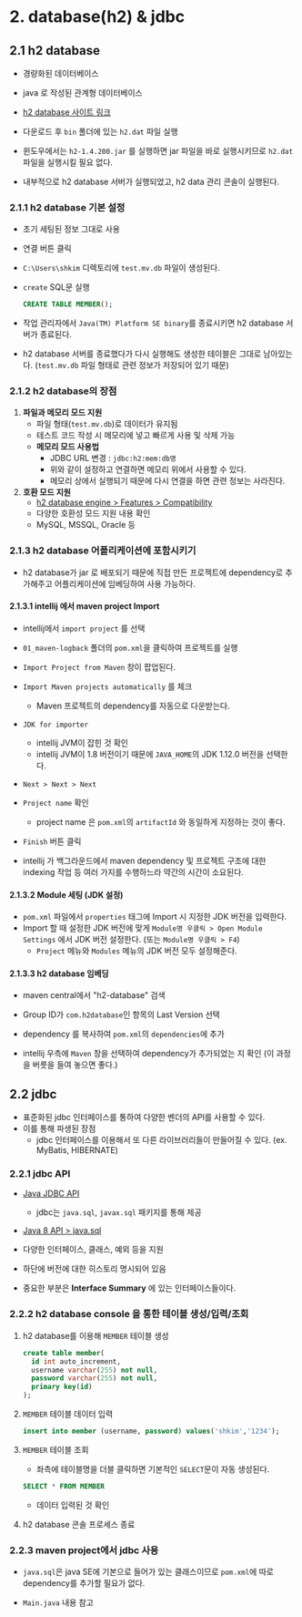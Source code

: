 # 2. database(h2) & jdbc

## 2.1 h2 database

- 경량화된 데이터베이스
- java 로 작성된 관계형 데이터베이스
- [h2 database 사이트 링크](<https://www.h2database.com/html/main.html>)



- 다운로드 후 `bin` 폴더에 있는 `h2.dat` 파일 실행
- 윈도우에서는 `h2-1.4.200.jar` 를 실행하면 jar 파일을 바로 실행시키므로 `h2.dat` 파일을 실행시킬 필요 없다.
- 내부적으로 h2 database 서버가 실행되었고, h2 data 관리 콘솔이 실행된다.



### 2.1.1 h2 database 기본 설정

- 초기 세팅된 정보 그대로 사용



- 연결 버튼 클릭

- `C:\Users\shkim` 디렉토리에 `test.mv.db` 파일이 생성된다.

- `create` SQL문 실행

  ```sql
  CREATE TABLE MEMBER();
  ```

- 작업 관리자에서 `Java(TM) Platform SE binary`를 종료시키면 h2 database 서버가 종료된다.

- h2 database 서버를 종료했다가 다시 실행해도 생성한 테이블은 그대로 남아있는다.
  (`test.mv.db` 파일 형태로 관련 정보가 저장되어 있기 때문)



### 2.1.2 h2 database의 장점

1. **파일과 메모리 모드 지원**
   - 파일 형태(`test.mv.db`)로 데이터가 유지됨
   - 테스트 코드 작성 시 메모리에 넣고 빠르게 사용 및 삭제 가능
   - **메모리 모드 사용법**
     - JDBC URL 변경 : `jdbc:h2:mem:db명`
     - 위와 같이 설정하고 연결하면 메모리 위에서 사용할 수 있다.
     - 메모리 상에서 실행되기 때문에 다시 연결을 하면 관련 정보는 사라진다.
2. **호환 모드 지원**
   - [h2 database engine > Features > Compatibility](<https://www.h2database.com/html/features.html#compatibility>)
   - 다양한 호환성 모드 지원 내용 확인
   - MySQL, MSSQL, Oracle 등



### 2.1.3 h2 database 어플리케이션에 포함시키기

- h2 database가 jar 로 배포되기 때문에 직접 만든 프로젝트에 dependency로 추가해주고 어플리케이션에 임베딩하여 사용 가능하다.



#### 2.1.3.1 intellij 에서 maven project Import

- intellij에서 `import project` 를 선택
- `01_maven-logback` 폴더의 `pom.xml`을 클릭하여 프로젝트를 실행
- `Import Project from Maven` 창이 팝업된다.



- `Import Maven projects automatically` 를 체크
  - Maven 프로젝트의 dependency를 자동으로 다운받는다.



- `JDK for importer`
  - intellij JVM이 잡힌 것 확인
  - intellij JVM이 1.8 버전이기 때문에 `JAVA_HOME`의 JDK 1.12.0 버전을 선택한다.



- `Next > Next > Next`



- `Project name` 확인
  - project name 은 `pom.xml`의 `artifactId` 와 동일하게 지정하는 것이 좋다.



- `Finish` 버튼 클릭



- intellij 가 백그라운드에서 maven dependency 및 프로젝트 구조에 대한 indexing 작업 등 여러 가지를 수행하느라 약간의 시간이 소요된다.



#### 2.1.3.2 Module 세팅 (JDK 설정)

- `pom.xml` 파일에서 `properties` 태그에 Import 시 지정한 JDK 버전을 입력한다.
- Import 할 때 설정한 JDK 버전에 맞게 `Module명 우클릭 > Open Module Settings` 에서 JDK 버전 설정한다. (또는 `Module명 우클릭 > F4`)
  - `Project` 메뉴와 `Modules` 메뉴의 JDK 버전 모두 설정해준다.



#### 2.1.3.3 h2 database 임베딩

- maven central에서 "h2-database" 검색
- Group ID가 `com.h2database`인 항목의 Last Version 선택
- dependency 를 복사하여 `pom.xml`의 `dependencies`에 추가



- intellij 우측에 `Maven` 창을 선택하여 dependency가 추가되었는 지 확인
  (이 과정을 버릇을 들여 놓으면 좋다.)



## 2.2 jdbc

- 표준화된 jdbc 인터페이스를 통하여 다양한 벤더의 API를 사용할 수 있다.
- 이를 통해 파생된 장점
  - jdbc 인터페이스를 이용해서 또 다른 라이브러리들이 만들어질 수 있다.
    (ex. MyBatis, HIBERNATE)



### 2.2.1 jdbc API

- [Java JDBC API](<https://docs.oracle.com/javase/8/docs/technotes/guides/jdbc/index.html>)
  - jdbc는 `java.sql`, `javax.sql` 패키지를 통해 제공



-  [Java 8 API > java.sql](<https://docs.oracle.com/javase/8/docs/api/>)
  - 다양한 인터페이스, 클래스, 예외 등을 지원
  - 하단에 버전에 대한 히스토리 명시되어 있음
  - 중요한 부분은 **Interface Summary** 에 있는 인터페이스들이다.



### 2.2.2 h2 database console 을 통한 테이블 생성/입력/조회

1. h2 database를 이용해 `MEMBER` 테이블 생성

   ```sql
   create table member(
     id int auto_increment,
     username varchar(255) not null,
     password varchar(255) not null,
     primary key(id)
   );
   ```

2. `MEMBER` 테이블 데이터 입력

   ```sql
   insert into member (username, password) values('shkim','1234');
   ```

3. `MEMBER` 테이블 조회

   - 좌측에 테이블명을 더블 클릭하면 기본적인 `SELECT`문이 자동 생성된다.

   ```sql
   SELECT * FROM MEMBER 
   ```

   - 데이터 입력된 것 확인

4. h2 database 콘솔 프로세스 종료



### 2.2.3 maven project에서 jdbc 사용

- `java.sql`은 java SE에 기본으로 들어가 있는 클래스이므로 `pom.xml`에 따로 dependency를 추가할 필요가 없다.

- `Main.java` 내용 참고 



